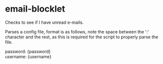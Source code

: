 # email-blocklet
Checks to see if I have unread e-mails.

Parses a config file, format is as follows, note the space between the ':' character and the rest, as this is required for the script to properly parse the file.

password: {password}  
username: {username}
